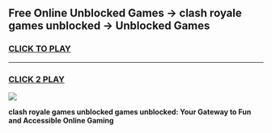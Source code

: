 
## Free Online Unblocked Games → clash royale games unblocked → Unblocked Games
<h3>
<a href="https://premium.freeplayer.one?title=clash_royale_games_unblocked&ref=21F">CLICK TO PLAY</a></h3>
<hr>

<h3>
<a href="https://premium.freeplayer.one?title=clash_royale_games_unblocked&ref=21F">CLICK 2 PLAY</a>
  
</h3>

<a href="https://premium.freeplayer.one?title=clash_royale_games_unblocked&ref=21F/"><img src="https://clearcache.store/games.png"></a>


**clash royale games unblocked games unblocked: Your Gateway to Fun and Accessible Online Gaming**
